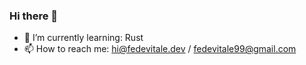### Hi there 👋

<!--
**Rawnly/rawnly** is a ✨ _special_ ✨ repository because its `README.md` (this file) appears on your GitHub profile.

Here are some ideas to get you started:
-->
- 🌱 I’m currently learning: Rust
- 📫 How to reach me: [hi@fedevitale.dev](mailto:hi@fedevitale.dev) / [fedevitale99@gmail.com](mailto:fedevitale99@gmail.com)


